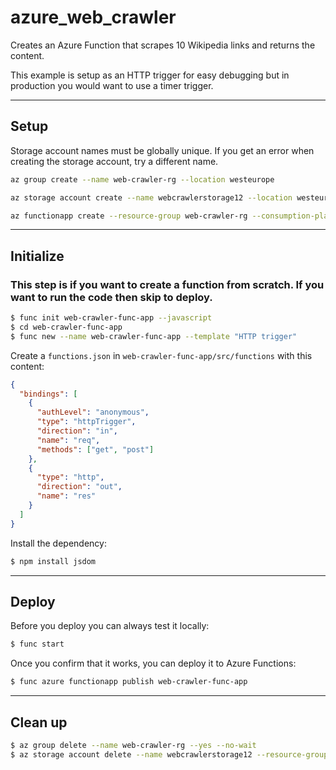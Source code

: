 # azure_web_crawler

Creates an Azure Function that scrapes 10 Wikipedia links and returns the content.

This example is setup as an HTTP trigger for easy debugging but in production you would want to use a timer trigger.

---

## Setup

Storage account names must be globally unique. If you get an error when creating the storage account, try a different name.

```bash
az group create --name web-crawler-rg --location westeurope

az storage account create --name webcrawlerstorage12 --location westeurope --resource-group web-crawler-rg --sku Standard_LRS

az functionapp create --resource-group web-crawler-rg --consumption-plan-location westeurope --runtime node --runtime-version 20 --functions-version 4 --name web-crawler-func-app --storage-account webcrawlerstorage12 --os-type Linux
``` 

---

## Initialize

### This step is if you want to create a function from scratch. If you want to run the code then skip to deploy.

```bash
$ func init web-crawler-func-app --javascript
$ cd web-crawler-func-app
$ func new --name web-crawler-func-app --template "HTTP trigger"
```

Create a `functions.json` in `web-crawler-func-app/src/functions` with this content:

```json
{
  "bindings": [
    {
      "authLevel": "anonymous",
      "type": "httpTrigger",
      "direction": "in",
      "name": "req",
      "methods": ["get", "post"]
    },
    {
      "type": "http",
      "direction": "out",
      "name": "res"
    }
  ]
}
```

Install the dependency:

```bash
$ npm install jsdom
```

---

## Deploy

Before you deploy you can always test it locally:

```bash
$ func start
```

Once you confirm that it works, you can deploy it to Azure Functions:

```bash
$ func azure functionapp publish web-crawler-func-app
```

---

##  Clean up

```bash
$ az group delete --name web-crawler-rg --yes --no-wait
$ az storage account delete --name webcrawlerstorage12 --resource-group class-http-trigger-rg --yes
```
